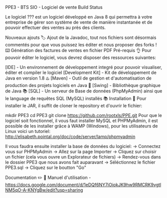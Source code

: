 PPE3 - BTS SIO - Logiciel de vente
Build Status

Le logiciel ??? est un logiciel développé en Java 8 qui permettra à votre entreprise de gérer son système de vente de manière instantanée et de pouvoir effectuer des ventes au près des clients.

Nouveaux ajouts 🏷️
Ajout de la Javadoc, tout nos fichiers sont désormais commentés pour que vous puissez les éditer et nous proposer des forks ! ⌨️
Génération des factures de ventes en fichier PDF
Pré-requis 👌
Pour pouvoir éditer le logiciel, vous devrez disposer des ressources suivantes:

[IDE] - Un environnement de développement integré pour pouvoir visualiser, éditer et compiler le logiciel
[Development Kit] - Kit de développement de Java en version 1.8 ♨️
[Maven] - Outil de gestion et d'automatisation de production des projets logiciels en Java 🌊
[Swing] - Bibliothèque graphique de Java 📚
[SQL] - Un serveur de Base de données (PhpMyAdmin) ainsi que le language de requêtes SQL (MySQL) installés 📚
Installation 📁
Pour installer le JAR, il suffit de cloner le repository et d'ouvrir le fichier:

mkdir PPE3
cd PPE3
git clone https://github.com/rootxls/PPE.git
Pour que le logiciel soit fonctionnel, il vous faut installer MySQL et PHPMyAdmin, il est possible de les installer grâce à WAMP (Windows), pour les utilisateurs de Linux voici un tutoriel: http://elisabeth.pointal.org/doc/code/server/lamp/phpmyadmin

Il vous faudra ensuite installer la base de données du logiciel: -> Connectez vous sur PHPMyAdmin -> Allez sur la page Importer -> Cliquez sur choisir un fichier (cela vous ouvre un Explorateur de fichiers) -> Rendez-vous dans le dossier PPE3 que nous avons fait auparavant -> Séléctionnez le fichier PPE3.sql -> Cliquez sur le boutton "Go"

Documentation ✏️
📖 Manuel d'utilisation - https://docs.google.com/document/d/1eDQf6NY7iOiokJK9hw9RMCRK9vgtlNM5qO-A-KNYgBw/edit?usp=sharing
